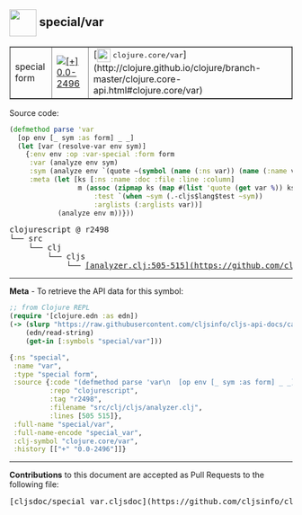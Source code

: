 ## <img width="48px" valign="middle" src="http://i.imgur.com/Hi20huC.png"> special/var

 <table border="1">
<tr>

<td>special form</td>
<td><a href="https://github.com/cljsinfo/cljs-api-docs/tree/0.0-2496"><img valign="middle" alt="[+] 0.0-2496" src="https://img.shields.io/badge/+-0.0--2496-lightgrey.svg"></a> </td>
<td>
[<img height="24px" valign="middle" src="http://i.imgur.com/1GjPKvB.png"> <samp>clojure.core/var</samp>](http://clojure.github.io/clojure/branch-master/clojure.core-api.html#clojure.core/var)
</td>
</tr>
</table>






Source code:

```clj
(defmethod parse 'var
  [op env [_ sym :as form] _ _]
  (let [var (resolve-var env sym)]
    {:env env :op :var-special :form form
     :var (analyze env sym)
     :sym (analyze env `(quote ~(symbol (name (:ns var)) (name (:name var)))))
     :meta (let [ks [:ns :name :doc :file :line :column]
                 m (assoc (zipmap ks (map #(list 'quote (get var %)) ks))
                     :test `(when ~sym (.-cljs$lang$test ~sym))
                     :arglists (:arglists var))]
            (analyze env m))}))
```

 <pre>
clojurescript @ r2498
└── src
    └── clj
        └── cljs
            └── <ins>[analyzer.clj:505-515](https://github.com/clojure/clojurescript/blob/r2498/src/clj/cljs/analyzer.clj#L505-L515)</ins>
</pre>


---

__Meta__ - To retrieve the API data for this symbol:

```clj
;; from Clojure REPL
(require '[clojure.edn :as edn])
(-> (slurp "https://raw.githubusercontent.com/cljsinfo/cljs-api-docs/catalog/cljs-api.edn")
    (edn/read-string)
    (get-in [:symbols "special/var"]))
```

```clj
{:ns "special",
 :name "var",
 :type "special form",
 :source {:code "(defmethod parse 'var\n  [op env [_ sym :as form] _ _]\n  (let [var (resolve-var env sym)]\n    {:env env :op :var-special :form form\n     :var (analyze env sym)\n     :sym (analyze env `(quote ~(symbol (name (:ns var)) (name (:name var)))))\n     :meta (let [ks [:ns :name :doc :file :line :column]\n                 m (assoc (zipmap ks (map #(list 'quote (get var %)) ks))\n                     :test `(when ~sym (.-cljs$lang$test ~sym))\n                     :arglists (:arglists var))]\n            (analyze env m))}))",
          :repo "clojurescript",
          :tag "r2498",
          :filename "src/clj/cljs/analyzer.clj",
          :lines [505 515]},
 :full-name "special/var",
 :full-name-encode "special_var",
 :clj-symbol "clojure.core/var",
 :history [["+" "0.0-2496"]]}

```

---

__Contributions__ to this document are accepted as Pull Requests to the following file:

 <pre>
[cljsdoc/special_var.cljsdoc](https://github.com/cljsinfo/cljs-api-docs/blob/master/cljsdoc/special_var.cljsdoc)
</pre>

